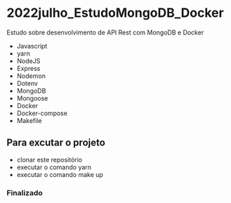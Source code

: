 # 2022julho_EstudoMongoDB_Docker
Estudo sobre desenvolvimento de API Rest com MongoDB e Docker

* Javascript
* yarn
* NodeJS
* Express
* Nodemon
* Dotenv
* MongoDB
* Mongoose
* Docker
* Docker-compose
* Makefile

## Para excutar o projeto
 - clonar este repositório
 - executar o comando yarn
 - executar o comando make up
 
 ### Finalizado
